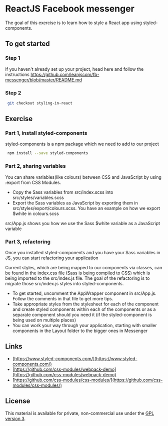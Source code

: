 # ReactJS Facebook messenger

The goal of this exercise is to learn how to style a React app using styled-components.

## To get started

### Step 1

If you haven't already set up your project, head here and follow the instructions https://github.com/leanjscom/fb-messenger/blob/master/README.md


### Step 2
```sh
 git checkout styling-in-react
 ```

## Exercise

### Part 1, install styled-components

styled-components is a npm package which we need to add to our project
```sh
 npm install --save styled-components
 ```

### Part 2, sharing variables

You can share variables(like colours) between CSS and JavaScript by using :export from CSS Modules.

- Copy the Sass variables from src/index.scss into src/styles/variables.scss
- Export the Sass variables as JavaScript by exporting them in src/styles/export/colours.scss. You have an example on how we export $white in colours.scss

src/App.js shows you how we use the Sass $white variable as a JavaScript variable

### Part 3, refactoring

Once you installed styled-components and you have your Sass variables in JS, you can start refactoring your application

Current styles, which are being mapped to our components via classes, can be found in the index.css file (Sass is being compiled to CSS) which is being imported to the src/index.js file. The goal of the refactoring is to migrate those src/index.js styles into styled-components.

- To get started, uncomment the AppWrapper component in src/App.js. Follow the comments in that file to get more tips.
- Take appropriate styles from the stylesheet for each of the component and create styled components within each of the components or as a separate component should you need it (if the styled-component is being used on multiple places)
- You can work your way through your application, starting with smaller components in the Layout folder to the bigger ones in Messenger

## Links

- [https://www.styled-components.com/](https://www.styled-components.com/)
- [https://github.com/css-modules/webpack-demo](https://github.com/css-modules/webpack-demo)
- [https://github.com/css-modules/css-modules/](https://github.com/css-modules/css-modules/)

## License

This material is available for private, non-commercial use under the [GPL version 3](http://www.gnu.org/licenses/gpl-3.0-standalone.html).
